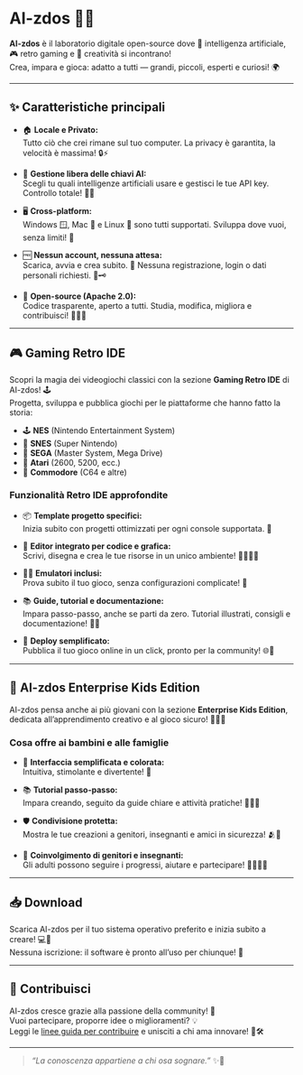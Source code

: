 # AI-zdos 🚀✨

**AI-zdos** è il laboratorio digitale open-source dove 🤖 intelligenza artificiale, 🎮 retro gaming e 🧠 creatività si incontrano!  
Crea, impara e gioca: adatto a tutti — grandi, piccoli, esperti e curiosi! 🌍

---

## ✨ Caratteristiche principali

- 🏠 **Locale e Privato:**  
  Tutto ciò che crei rimane sul tuo computer. La privacy è garantita, la velocità è massima! 🔒⚡

- 🔑 **Gestione libera delle chiavi AI:**  
  Scegli tu quali intelligenze artificiali usare e gestisci le tue API key. Controllo totale! 🤝🤖

- 🖥️ **Cross-platform:**  
  Windows 🪟, Mac 🍏 e Linux 🐧 sono tutti supportati. Sviluppa dove vuoi, senza limiti! 🌈

- 🆓 **Nessun account, nessuna attesa:**  
  Scarica, avvia e crea subito. 👋 Nessuna registrazione, login o dati personali richiesti. 🚫🗝️

- 📖 **Open-source (Apache 2.0):**  
  Codice trasparente, aperto a tutti. Studia, modifica, migliora e contribuisci! 👨‍💻🌐

---

## 🎮 Gaming Retro IDE

Scopri la magia dei videogiochi classici con la sezione **Gaming Retro IDE** di AI-zdos! 🕹️  
Progetta, sviluppa e pubblica giochi per le piattaforme che hanno fatto la storia:  

- 🕹️ **NES** (Nintendo Entertainment System)
- 🎹 **SNES** (Super Nintendo)
- 🦔 **SEGA** (Master System, Mega Drive)
- 🚀 **Atari** (2600, 5200, ecc.)
- 💾 **Commodore** (C64 e altre)

### Funzionalità Retro IDE approfondite

- 📦 **Template progetto specifici:**  
  Inizia subito con progetti ottimizzati per ogni console supportata. 📝

- 🎨 **Editor integrato per codice e grafica:**  
  Scrivi, disegna e crea le tue risorse in un unico ambiente! 🧑‍🎨🧑‍💻

- 🧑‍💻 **Emulatori inclusi:**  
  Prova subito il tuo gioco, senza configurazioni complicate! 💯

- 📚 **Guide, tutorial e documentazione:**  
  Impara passo-passo, anche se parti da zero. Tutorial illustrati, consigli e documentazione! 📖🧩

- 🚀 **Deploy semplificato:**  
  Pubblica il tuo gioco online in un click, pronto per la community! 🌐🎉

---

## 🏢 AI-zdos Enterprise Kids Edition

AI-zdos pensa anche ai più giovani con la sezione **Enterprise Kids Edition**, dedicata all’apprendimento creativo e al gioco sicuro! 👦👧✨

### Cosa offre ai bambini e alle famiglie

- 🎨 **Interfaccia semplificata e colorata:**  
  Intuitiva, stimolante e divertente! 🌈

- 📚 **Tutorial passo-passo:**  
  Impara creando, seguito da guide chiare e attività pratiche! 🚀🧑‍🏫

- 🛡️ **Condivisione protetta:**  
  Mostra le tue creazioni a genitori, insegnanti e amici in sicurezza! 🫂🔐

- 🏫 **Coinvolgimento di genitori e insegnanti:**  
  Gli adulti possono seguire i progressi, aiutare e partecipare! 👨‍👩‍👧‍👦

---

## 📥 Download

Scarica AI-zdos per il tuo sistema operativo preferito e inizia subito a creare! 💻📲  
Nessuna iscrizione: il software è pronto all’uso per chiunque! 🏁

---

## 🤝 Contribuisci

AI-zdos cresce grazie alla passione della community! 🌱  
Vuoi partecipare, proporre idee o miglioramenti? 💡  
Leggi le [linee guida per contribuire](CONTRIBUTING.md) e unisciti a chi ama innovare! 🔗🛠️

---

> _“La conoscenza appartiene a chi osa sognare.”_ ✨🌠

